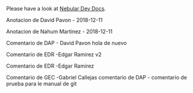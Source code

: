 Please have a look at [Nebular Dev Docs](https://github.com/akveo/nebular/blob/master/DEV_DOCS.md).

Anotacion de David Pavon - 2018-12-11

Anotacion de Nahum Martinez - 2018-12-11

Comentario de DAP - David Pavon hola de nuevo


Comentario de EDR -Edgar Ramirez v2

Comentario de EDR -Edgar Ramirez


Comentario de GEC -Gabriel Callejas 
comentario de DAP - comentario de prueba para le manual de git

